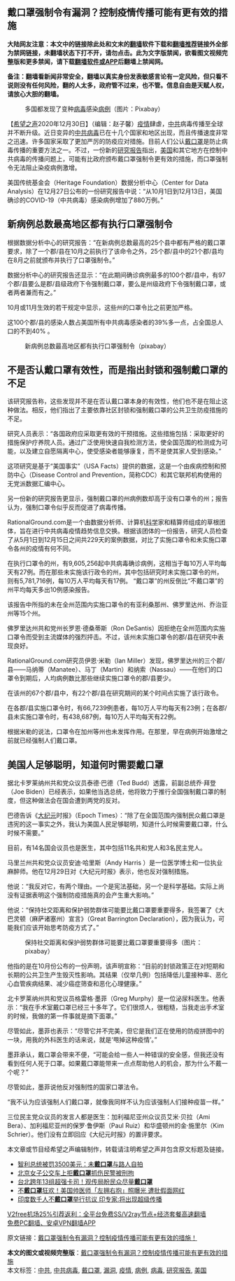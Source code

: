  <h2>戴口罩强制令有漏洞？控制疫情传播可能有更有效的措施</h2> <p class="notice"><b>大陆网友注意：本文中的链接除此处和文末的<a href="https://github.com/bannedbook/fanqiang" >翻墙</a>软件下载和<a href="https://github.com/killgcd/justmysocks/blob/master/README.md">翻墙推荐</a>链接外全部为禁网链接，未翻墙状态下打不开，请勿点击。此为文字版禁闻，欲看图文视频完整版和更多禁闻，请下载<a href="https://github.com/bannedbook/fanqiang">翻墙软件或APP</a>后翻墙上禁闻网。</p><p>备注：翻墙看新闻非常安全，翻墙以真实身份发表敏感言论有一定风险，但只看不说则没有任何风险，翻的人太多，政府管不过来，也不管。信息自由是天赋人权，请放心大胆的翻墙。</b></p>  <div class="entry"> <figure> <p><figcaption>多国都发现了变种<a href="https://www.bannedbook.org/bnews/tag/%e7%97%85%e6%af%92/" class="st_tag internal_tag" rel="tag" title="标签 病毒 下的日志">病毒</a>感染<a href="https://www.bannedbook.org/bnews/tag/%E7%97%85%E4%BE%8B/" class="st_tag internal_tag" rel="tag" title="标签 病例 下的日志">病例</a>（图片：Pixabay）</figcaption></figure> <p>【<span class='wp_keywordlink_affiliate'><a href="https://www.soundofhope.org" title="希望之声" target="_blank">希望之声</a></span>2020年12月30日】（编辑：赵子馨）<a href="https://www.bannedbook.org/bnews/tag/%E7%96%AB%E6%83%85/" class="st_tag internal_tag" rel="tag" title="标签 疫情 下的日志">疫情</a>肆虐，<a href="https://www.bannedbook.org/bnews/tag/%e4%b8%ad%e5%85%b1/" class="st_tag internal_tag" rel="tag" title="标签 中共 下的日志">中共</a>病毒传播至全球并不断升级。近日变异的<a href="https://www.bannedbook.org/bnews/tag/%e4%b8%ad%e5%85%b1%e7%97%85%e6%af%92/" class="st_tag internal_tag" rel="tag" title="标签 中共病毒 下的日志">中共病毒</a>已在十几个国家和地区出现，而且传播速度非常之迅速。许多国家采取了更加严厉的防疫应对措施。目前人们公认<a href="https://www.bannedbook.org/bnews/tag/%E6%88%B4%E5%8F%A3%E7%BD%A9/" class="st_tag internal_tag" rel="tag" title="标签 戴口罩 下的日志">戴口罩</a>是防止病毒传播的重要方法之一。不过，一份新的<a href="https://www.bannedbook.org/bnews/tag/%E7%A0%94%E7%A9%B6%E6%8A%A5%E5%91%8A/" class="st_tag internal_tag" rel="tag" title="标签 研究报告 下的日志">研究报告</a>指出，<a href="https://www.bannedbook.org/bnews/tag/%e7%be%8e%e5%9b%bd/" class="st_tag internal_tag" rel="tag" title="标签 美国 下的日志">美国</a>和其它地方在控制中共病毒的传播问题上，可能有比政府颁布戴口罩强制令更有效的措施，而口罩强制令无法阻止染疫病例激增。</p> <p>美国传统基金会（Heritage Foundation）数据分析中心（Center for Data Analysis）在12月27日公布的一份研究报告中说：“从10月1日到12月13日，美国确诊的COVID-19（中共病毒）感染病例增加了880万例。”</p> <h2><strong>新病例总数最高地区都有执行口罩强制令</strong></h2> <p>根据数据分析中心的研究报告：“在新病例总数最高的25个县中都有严格的戴口罩要求，除了一个郡/县在10月之前执行了该命令之外，25个郡/县中的21个郡/县均在8月之前就颁布并执行了口罩强制令。”</p> <p>数据分析中心的研究报告还显示：“在此期间确诊病例最多的100个郡/县中，有97个郡/县要么是郡/县级政府下令强制戴口罩，要么是州级政府下令强制戴口罩，或者两者兼而有之。”</p> <p>10月或11月生效的若干规定中显示，这些州的口罩令比之前更加严格。</p> <p>这100个郡/县的感染人数占美国所有中共病毒感染者的39%多一点，占全国总人口的不到40% 。</p> <figure><figcaption>新病例总数最高地区都有执行口罩强制令（pixabay）</figcaption></figure> <h2><strong>不是否认戴口罩有效性，而是指出封锁和强制戴口罩的不足</strong></h2> <p>该研究报告称，这些发现并不是在否认戴口罩本身的有效性，他们也不是在阻止这种做法。相反，他们指出了主要依靠社区封锁和强制戴口罩的公共卫生防疫措施的不足。</p> <p>研究人员表示：“各国政府应采取更有效的干预措施。这些措施包括：采取更好的措施保护疗养院人员。通过广泛使用快速自我检测方法，使全国范围的检测成为可能，以及建立自愿隔离中心，使受感染者能够康复，而不是使其家人受到感染。”</p>  <p>这项研究是基于“美国事实”（USA Facts）提供的数据，这是一个由疾病控制和预防中心（Disease Control and Prevention，简称CDC）和其它联邦机构使用的无党派数据汇编中心。</p> <p>另一份新的研究报告更显示，强制戴口罩的州病例数却高于没有口罩令的州；报告认为，强制口罩令似乎反而促进了病毒传播。</p> <p>RationalGround.com是一个由数据分析师、计算机<span class='wp_keywordlink'><a href="https://www.bannedbook.org/forum11/topic309.html" title="禁片：“科学”的棍子" target="_blank">科学</a></span>家和精算师组成的草根团体，旨在进行中共病毒疫情趋势信息交换。根据该团体的一份报告，研究人员检查了从5月1日到12月15日之间共229天的案例数据，对比了实施口罩令和未实施口罩令各州的疫情有何不同。</p> <p>在执行口罩令的州，有9,605,256起中共病毒确诊病例，这相当于每10万人平均每天有27例。而在那些未实施该行政令的州，其中包括研究时未实施口罩令的州，则有5,781,716例，每10万人平均每天有17例。 “戴口罩”的州反倒比“不戴口罩”的州平均每天多出10例感染报告。</p> <p>该报告中所指的未在全州范围内实施口罩令的有亚利桑那州、佛罗里达州、乔治亚州等15个州。</p> <p>佛罗里达州共和党州长罗恩‧德桑蒂斯（Ron DeSantis）因拒绝在全州范围内实施口罩令而受到主流媒体的强烈抨击。不过，该州未实施口罩令的郡/县在研究中表现良好。</p> <p>RationalGround.com研究员伊恩‧米勒（Ian Miller）发现，佛罗里达州的三个郡/县——马纳蒂（Manatee）、马丁（Martin）和纳索（Nassau）——在他们的口罩令到期后，人均病例数比那些继续实施口罩令的郡/县要少。</p> <p>在该州的67个郡/县中，有22个郡/县在研究期间的某个时间点实施了该行政令。</p>  <p>在各郡/县实施口罩令时，有66,7239例患者，每10万人平均每天有23例；在各郡/县未实施口罩令时，有438,687例，每10万人平均每天有22例。</p> <p>根据米勒的说法，口罩令在加州等州也未发挥作用。在那里，早在病例开始激增之前就已经强制人们戴口罩。</p> <h2><b>美国人足够聪明，知道何时需要戴口罩</b></h2> <p>据北卡罗莱纳州共和党众议员泰德·巴德（Ted Budd）透露，前副总统乔·拜登（Joe Biden）已经表示，如果他当选总统，他将致力于推行全国强制戴口罩的制度，但这种做法会在国会遭到两党的反对。</p> <p>巴德告诉《<span class='wp_keywordlink_affiliate'><a href="http://www.epochtimes.com/" title="大纪元" target="_blank">大纪元</a></span>时报》（Epoch Times）：“除了在全国范围内强制民众戴口罩是违宪的这一事实之外，我认为美国人民足够聪明，知道什么时候需要戴口罩，什么时候不需要。”</p> <p>目前，有14名国会议员也是医生，其中包括11名共和党人和3名民主党人。</p> <p>马里兰州共和党众议员安迪·哈里斯（Andy Harris ）是一位医学博士和一位执业麻醉师。他在12月29日对《大纪元时报》表示，他也反对强制措施。</p> <p>他说：“我反对它，有两个理由。一个是宪法基础，另一个是科学基础。实际上尚没有证据表明这个强制防疫措施真的会产生重大影响。”</p> <p>他说：“保持社交距离和保护弱势群体可能要比戴口罩要重要得多，我签署了《大巴灵顿（麻萨诸塞州）宣言》（Great Barrington Declaration），因为我认为，可能我们应该开始思考防疫方式了。”</p>  <figure><figcaption>保持社交距离和保护弱势群体可能要比戴口罩要重要得多（图片：pixabay）</figcaption></figure> <p>他指的是在10月份公布的一份声明，该声明宣称：“目前的封锁政策正在对短期和长期的公共卫生产生毁灭性影响。其结果（仅举几例）包括降低儿童接种率、恶化心血管疾病结果、减少癌症筛查和恶化心理健康。”</p> <p>北卡罗莱纳州共和党议员格雷格·墨菲（Greg Murphy）是一位泌尿科医生。他表示：“我在手术室戴口罩已经三十多年了。它们很烦人，很粗糙，当我走出手术室的时候，我做的第一件事就是摘下面罩。”</p> <p>尽管如此，墨菲也表示：“尽管它并不完美，但它是我们正在使用的防疫拼图中的一块，用我的外科医生的话来说，就是‘甩掉这种疫情’。”</p> <p>墨菲承认，戴口罩会带来不便，“可能会给一些人一种错误的安全感，但我还没有看到任何人死于口罩。如果戴口罩能带来一点点帮助他人的机会，那为什么不戴一个呢？”</p> <p>尽管如此，墨菲说他反对强制性的国家口罩法令。</p> <p>“我不认为应该强制人们戴口罩，就像我同样不认为应该强制人们接种疫苗一样。”</p> <p>三位民主党众议员的发言人都是医生：加利福尼亚州众议员艾米·贝拉（Ami Bera）、加利福尼亚州的保罗·鲁伊斯（Paul Ruiz）和华盛顿州的金·施里尔（Kim Schrier）。他们没有立即回应《大纪元时报》的置评要求。</p> <p>本文章或节目经希望之声编辑制作，转载请注明希望之声并包含原文标题及链接。</p>  <ul class='op-related-articles' title='相关阅读'> <li><a href='https://www.bannedbook.org/bnews/baitai/20201222/1452736.html' target='_blank'>智利总统被罚3500美元：未<b>戴口罩</b>与路人自拍</a></li> <li><a href='https://www.bannedbook.org/bnews/baitai/20201210/1445191.html' target='_blank'>北京女子公交车上拒<b>戴口罩</b>抓伤民警被刑拘</a></li> <li><a href='https://www.bannedbook.org/bnews/taiwannews/20201210/1444925.html' target='_blank'>台北跨年13组超强卡司！观传局盼民众尽量<b>戴口罩</b></a></li> <li><a href='https://www.bannedbook.org/bnews/cnnews/20201204/1441664.html' target='_blank'>不<b>戴口罩</b>狂欢！美国帅医师「左拥右抱」照曝光 遭批假面网红</a></li> <li><a href='https://www.bannedbook.org/bnews/baitai/20201201/1440099.html' target='_blank'>印度数千人不<b>戴口罩</b>举行抗议 印专家:将出现超级传播</a></li> </ul> <p class="texttj"> <a href="https://github.com/bannedbook/fanqiang/wiki/V2ray%E6%9C%BA%E5%9C%BA" target="_blank">V2free机场25%引荐返利：全平台免费SS/V2ray节点+经济套餐高速翻墙</a><br/> <a href="https://github.com/bannedbook/fanqiang/wiki/%E7%A6%81%E9%97%BB%E7%BD%91%E5%AE%89%E5%8D%93%E7%BF%BB%E5%A2%99%E6%96%B0%E9%97%BBAPP" target="_blank">免费PC翻墙、安卓VPN翻墙APP</a></p><p>原文链接：<a class="src_link"  href="https://www.soundofhope.org/post/458963" target="_blank">戴口罩强制令有漏洞？控制疫情传播可能有更有效的措施！</a></p><a name='sharetosocial'></a>       <div><b>本文的图文或视频完整版</b>：<a href='https://www.bannedbook.org/bnews/comments/20201231/1458371.html'>戴口罩强制令有漏洞？控制疫情传播可能有更有效的措施</a></div>  </div><!--END ENTRY--> <div class="postfooter"> <div>本文标签：<a href="https://www.bannedbook.org/bnews/tag/%e4%b8%ad%e5%85%b1/" rel="tag">中共</a>, <a href="https://www.bannedbook.org/bnews/tag/%e4%b8%ad%e5%85%b1%e7%97%85%e6%af%92/" rel="tag">中共病毒</a>, <a href="https://www.bannedbook.org/bnews/tag/%E6%88%B4%E5%8F%A3%E7%BD%A9/" rel="tag">戴口罩</a>, <a href="https://www.bannedbook.org/bnews/tag/%e6%bc%8f%e6%b4%9e/" rel="tag">漏洞</a>, <a href="https://www.bannedbook.org/bnews/tag/%E7%96%AB%E6%83%85/" rel="tag">疫情</a>, <a href="https://www.bannedbook.org/bnews/tag/%E7%97%85%E4%BE%8B/" rel="tag">病例</a>, <a href="https://www.bannedbook.org/bnews/tag/%e7%97%85%e6%af%92/" rel="tag">病毒</a>, <a href="https://www.bannedbook.org/bnews/tag/%E7%A0%94%E7%A9%B6%E6%8A%A5%E5%91%8A/" rel="tag">研究报告</a>, <a href="https://www.bannedbook.org/bnews/tag/%e7%be%8e%e5%9b%bd/" rel="tag">美国</a></div>  </div><!--END POSTFOOTER--> 